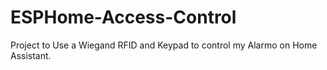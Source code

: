 # ESPHome-Access-Control
Project to Use a Wiegand RFID and Keypad to control my Alarmo on Home Assistant.
